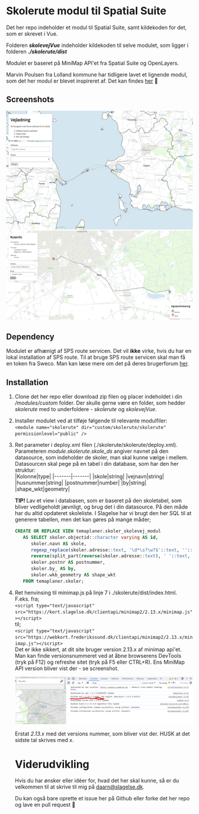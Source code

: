 # Skolerute modul til Spatial Suite

Det her repo indeholder et modul til Spatial Suite, samt kildekoden for det, som er skrevet i Vue.  

Folderen **_skolevejVue_** indeholder kildekoden til selve modulet, som ligger i folderen **_./skolerute/dist_**

Modulet er baseret på MiniMap API'et fra Spatial Suite og OpenLayers. 

Marvin Poulsen fra Lolland kommune har tidligere lavet et lignende modul, som det her modul er blevet inspireret af. Det kan findes [her](https://github.com/MarvinPoulsen/skolevej) 🎉

## Screenshots

![screenshot1](screenshot1.png)
![screenshot2](screenshot2.png)

## Dependency
Modulet er afhænigt af SPS route servicen. Det vil **ikke** virke, hvis du har en lokal installation af SPS route. Til at bruge SPS route servicen skal man få en token fra Sweco. Man kan læse mere om det på deres brugerforum [her](https://cbkort.brugerklub.info/forum/viewtopic.php?t=1414).

## Installation  

1. Clone det her repo eller download zip filen og placer indeholdet i din _/modules/custom_ folder. Der skulle gerne være en folder, som hedder _skolerute_ med to underfoldere - _skolerute_ og _skolevejVue_.

2. Installer modulet ved at tilføje følgende til relevante modulfiler:  
   `<module name="skolerute" dir="custom/skolerute/skolerute" permissionlevel="public" />`  

3. Ret parameter i deploy.xml filen (./skolerute/skolerute/deploy.xml).  
   Parameteren _module.skolerute.skole\_ds_ angiver navnet på den datasource, som indeholder de skoler, man skal kunne vælge i mellem.  
   Datasourcen skal pege på en tabel i din database, som har den her struktur:  
   |Kolonne|type|
   |-------|-------|
   |skole|string|
   |vejnavn|string|
   |husnummer|string|
   |postnummer|number|
   |by|string|
   |shape_wkt|geometry|  

   **TIP!** Lav et view i databasen, som er baseret på den skoletabel, som bliver vedligeholdt jævnligt, og brug det i din datasource. På den måde har du altid opdateret skoleliste. I Slagelse har vi brugt den her SQL til at generere tabellen, men det kan gøres på mange måder;  
   ```sql
   CREATE OR REPLACE VIEW temaplaner.skoler_skolevej_modul
      AS SELECT skoler.objectid::character varying AS id,
         skoler.navn AS skole,
         regexp_replace(skoler.adresse::text, '\d*\s?\w?$'::text, ''::text) AS vejnavn,
         reverse(split_part(reverse(skoler.adresse::text), ' '::text, 1)) AS husnummer,
         skoler.postnr AS postnummer,
         skoler.by_ AS by,
         skoler.wkb_geometry AS shape_wkt
      FROM temaplaner.skoler;
   ```

4. Ret henvinsing til minimap.js på linje 7 i ./skolerute/dist/index.html.  
   F.eks. fra;  
   `<script type="text/javascript" src="https://kort.slagelse.dk/clientapi/minimap2/2.13.x/minimap.js"></script>`  
   til;  
   `<script type="text/javascript" src="https://webkort.frederikssund.dk/clientapi/minimap2/2.13.x/minimap.js"></script>`  
   Det er ikke sikkert, at dit site bruger version 2.13.x af minimap api'et. Man kan finde versionsnummeret ved at åbne browserens DevTools (tryk på F12) og refreshe sitet (tryk på F5 eller CTRL+R). Ens MiniMap API version bliver vist der - se screenshot.  

   ![Minimap API version](minimap_version.png)  
   
   Erstat _2.13.x_ med det versions nummer, som bliver vist der. HUSK at det sidste tal skrives med _x_.

   # Viderudvikling

   Hvis du har ønsker eller idéer for, hvad det her skal kunne, så er du velkommen til at skrive til mig på [daarn@slagelse.dk](mailto:daarn@slagelse.dk).  
   
   Du kan også bare oprette et issue her på Github eller forke det her repo og lave en pull request 🥳
